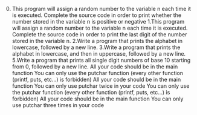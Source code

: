 0. This program will assign a random number to the variable n each time it is executed. Complete the source code in order to 
print whether the number stored in the variable n is positive or negative 1.This program will assign a random number to the 
variable n each time it is executed. Complete the source code in order to print the last digit of the number stored in the 
variable n. 2.Write a program that prints the alphabet in lowercase, followed by a new line. 3.Write a program that prints 
the alphabet in lowercase, and then in uppercase, followed by a new line. 5.Write a program that prints all single digit 
numbers of base 10 starting from 0, followed by a new line. All your code should be in the main function You can only use the 
putchar function (every other function (printf, puts, etc…) is forbidden) All your code should be in the main function You 
can only use putchar twice in your code You can only use the putchar function (every other function (printf, puts, etc…) is 
forbidden) All your code should be in the main function
You can only use putchar three times in your code
